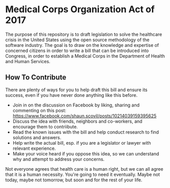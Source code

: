 # Medical Corps Organization Act of 2017

The purpose of this repository is to draft legislation to solve the healthcare crisis in the United States using the open source methodology of the software industry. The goal is to draw on the knowledge and expertise of concerned citizens in order to write a bill that can be introduced into Congress, in order to establish a Medical Corps in the Department of Health and Human Services.

## How To Contribute

There are plenty of ways for you to help draft this bill and ensure its success, even if you have never done anything like this before.

- Join in on the discussion on Facebook by liking, sharing and commenting on this post: https://www.facebook.com/shaun.scovil/posts/10214039159395625
- Discuss the idea with friends, neighbors and co-workers, and encourage them to contriibute.
- Read the known issues with the bill and help conduct research to find solutions and answers.
- Help write the actual bill, esp. if you are a legislator or lawyer with relevant experience.
- Make your voice heard if you oppose this idea, so we can understand why and attempt to address your concerns.

Not everyone agrees that health care is a human right, but we can all agree that it is a human necessity. You're going to need it eventually. Maybe not today, maybe not tomorrow, but soon and for the rest of your life.
